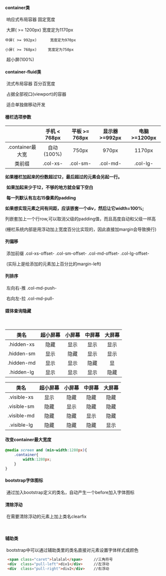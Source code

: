 #### container类

​	响应式布局容器  固定宽度

​     大屏(  >=  1200px)  宽度定为1170px

 	中屏( >= 992px)      宽度定为970px

 	小屏( >= 768px)	  宽度定为750px

​	 超小屏(100%)



#### container-fluid类

​	 流式布局容器     百分百宽度

​	 占据全部视口(viewport)的容器

​	  适合单独做移动开发





#### 栅栏选项参数

|                  | 手机  < 768px | 平板 >= 768px | 显示器 >=992px | 电脑 >=1200px |
| :--------------: | :-----------: | :-----------: | :------------: | :-----------: |
| .container最大宽 |  自动(100%)   |     750px     |     970px      |    1170px     |
|      类前缀      |   .col-xs-    |   .col-sm-    |    .col-md-    |   .col-lg-    |

​		**如果栅栏加起来的份数超过12，最后超过的元素会另起一行。**

​		**如果加起来少于12，不够的地方就会留下空白**

​        **每一列默认有左右15像素的padding**

​        **如果想实现元素之间有间距，应该嵌套一个div，然后让它width=100%;**

​		列嵌套加上一个行row,可以取消父级的padding值，而且高度自动和父级一样高

​        (栅栏系统内部是用浮动加上宽度百分比实现的，因此直接加margin会导致换行)



#### 列偏移

​        添加前缀 .col-xs-offset-   .col-sm-offset-  .col-md-offset-   .col-lg-offset-

​        (实际上是给添加的元素加上百分比的margin-left)



#### 列排序

​		左向右-推     .col-md-push-

​		右向左-拉     .col-md-pull-



#### 媒体查询隐藏

​     

|    类名    | 超小屏幕 | 小屏幕 | 中屏幕 | 大屏幕 |
| :--------: | :------: | :----: | :----: | :----: |
| .hidden-xs |   隐藏   |  显示  |  显示  |  显示  |
| .hidden-sm |   显示   |  隐藏  |  显示  |  显示  |
| .hidden-md |   显示   |  显示  |  隐藏  |   显   |
| .hidden-lg |   显示   |  显示  |  显示  |  隐藏  |



|    类名     | 超小屏幕 | 小屏幕 | 中屏幕 | 大屏幕 |
| :---------: | :------: | :----: | :----: | :----: |
| .visible-xs |   显示   |  隐藏  |  隐藏  |  隐藏  |
| .visible-sm |   隐藏   |  显示  |  隐藏  |  隐藏  |
| .visible-md |   隐藏   |  隐藏  |  显示  |  隐藏  |
| .visible-lg |   隐藏   |  隐藏  |  隐藏  |  显示  |





#### 改变container最大宽度

```css
@media screen and (min-width:1280px){
	.container{
		width:1280px;
	}
}
```


#### bootstrap字体图标

​		通过加入bootstrap定义的类名，自动产生一个before加入字体图标





#### 清除浮动

​		在需要清除浮动的元素上加上类名clearfix

​		



#### 辅助类

​     bootstrap中可以通过辅助类里的类名直接对元素设置字体样式或颜色

```html
 <span class="caret">lalalal</span>     //三角符号
 <div  class="pull-left">div1</div>		//左浮动
 <div  class="pull-right">div2</div>    //右浮动
```

